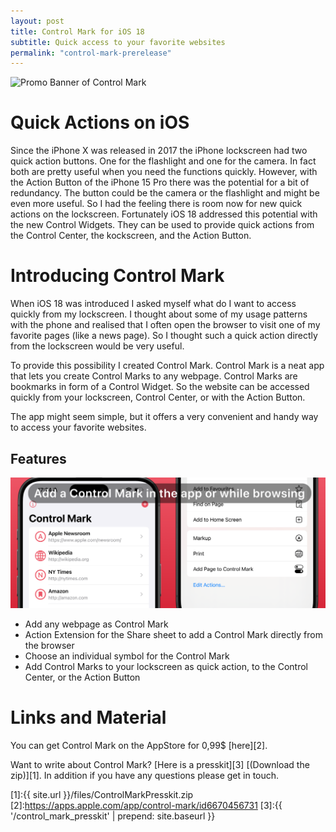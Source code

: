 ```yaml
---
layout: post
title: Control Mark for iOS 18
subtitle: Quick access to your favorite websites
permalink: "control-mark-prerelease"
---
```

![Promo Banner of Control Mark](/img/ControlMarkArtwork1.png "Control Mark Screenshot")
# Quick Actions on iOS
Since the iPhone X was released in 2017 the iPhone lockscreen had two quick action buttons.
One for the flashlight and one for the camera.
In fact both are pretty useful when you need the functions quickly.
However, with the Action Button of the iPhone 15 Pro there was the potential for a bit of redundancy.
The button could be the camera or the flashlight and might be even more useful.
So I had the feeling there is room now for new quick actions on the lockscreen.
Fortunately iOS 18 addressed this potential with the new Control Widgets.
They can be used to provide quick actions from the Control Center, the kockscreen, and the Action Button. 

# Introducing Control Mark
When iOS 18 was introduced I asked myself what do I want to access quickly from my lockscreen.
I thought about some of my usage patterns with the phone and realised that I often open the browser to visit one of my favorite pages (like a news page).
So I thought such a quick action directly from the lockscreen would be very useful.

To provide this possibility I created Control Mark.
Control Mark is a neat app that lets you create Control Marks to any webpage.
Control Marks are bookmarks in form of a Control Widget.
So the website can be accessed quickly from your lockscreen, Control Center, or with the Action Button.

The app might seem simple, but it offers a very convenient and handy way to access your favorite websites.


## Features
![Control Mark Features](/img/ControlMarkArtwork2.png "Control Mark Features")
* Add any webpage as Control Mark
* Action Extension for the Share sheet to add a Control Mark directly from the browser
* Choose an individual symbol for the Control Mark
* Add Control Marks to your lockscreen as quick action, to the Control Center, or the Action Button


# Links and Material

You can get Control Mark on the AppStore for 0,99$ [here][2].

Want to write about Control Mark? [Here is a presskit][3] [(Download the zip)][1]. In addition if you have any questions please get in touch.


[1]:{{ site.url }}/files/ControlMarkPresskit.zip
[2]:https://apps.apple.com/app/control-mark/id6670456731
[3]:{{ '/control_mark_presskit' | prepend: site.baseurl }}